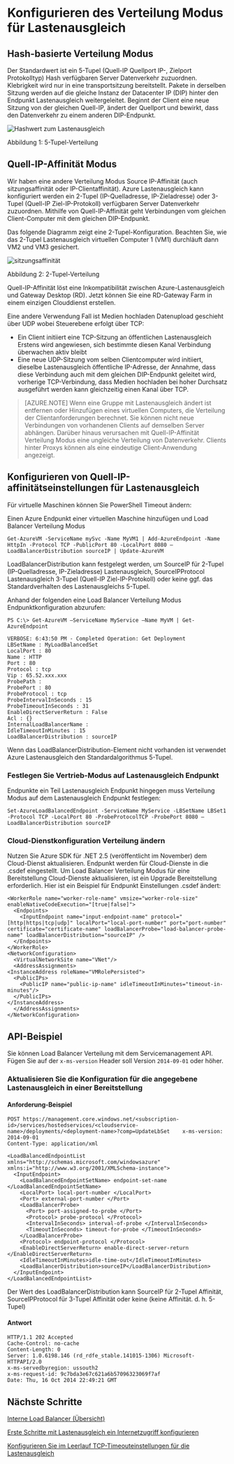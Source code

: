 <properties
   pageTitle="Lastenausgleich Verteilung Modus konfigurieren | Microsoft Azure"
   description="Konfigurieren von Azure Load Balancer Verteilung Modus Source IP-Affinität unterstützen"
   services="load-balancer"
   documentationCenter="na"
   authors="sdwheeler"
   manager="carmonm"
   editor="tysonn" />
<tags
   ms.service="load-balancer"
   ms.devlang="na"
   ms.topic="article"
   ms.tgt_pltfrm="na"
   ms.workload="infrastructure-services"
   ms.date="10/24/2016"
   ms.author="sewhee" />


# <a name="configure-the-distribution-mode-for-load-balancer"></a>Konfigurieren des Verteilung Modus für Lastenausgleich

## <a name="hash-based-distribution-mode"></a>Hash-basierte Verteilung Modus

Der Standardwert ist ein 5-Tupel (Quell-IP Quellport IP-, Zielport Protokolltyp) Hash verfügbaren Server Datenverkehr zuzuordnen. Klebrigkeit wird nur in eine transportsitzung bereitstellt. Pakete in derselben Sitzung werden auf die gleiche Instanz der Datacenter IP (DIP) hinter den Endpunkt Lastenausgleich weitergeleitet. Beginnt der Client eine neue Sitzung von der gleichen Quell-IP, ändert der Quellport und bewirkt, dass den Datenverkehr zu einem anderen DIP-Endpunkt.

![Hashwert zum Lastenausgleich](./media/load-balancer-distribution-mode/load-balancer-distribution.png)

Abbildung 1: 5-Tupel-Verteilung

## <a name="source-ip-affinity-mode"></a>Quell-IP-Affinität Modus

Wir haben eine andere Verteilung Modus Source IP-Affinität (auch sitzungsaffinität oder IP-Clientaffinität). Azure Lastenausgleich kann konfiguriert werden ein 2-Tupel (IP-Quelladresse, IP-Zieladresse) oder 3-Tupel (Quell-IP Ziel-IP-Protokoll) verfügbaren Server Datenverkehr zuzuordnen. Mithilfe von Quell-IP-Affinität geht Verbindungen vom gleichen Client-Computer mit dem gleichen DIP-Endpunkt.

Das folgende Diagramm zeigt eine 2-Tupel-Konfiguration. Beachten Sie, wie das 2-Tupel Lastenausgleich virtuellen Computer 1 (VM1) durchläuft dann VM2 und VM3 gesichert.

![sitzungsaffinität](./media/load-balancer-distribution-mode/load-balancer-session-affinity.png)

Abbildung 2: 2-Tupel-Verteilung

Quell-IP-Affinität löst eine Inkompatibilität zwischen Azure-Lastenausgleich und Gateway Desktop (RD). Jetzt können Sie eine RD-Gateway Farm in einem einzigen Clouddienst erstellen.

Eine andere Verwendung Fall ist Medien hochladen Datenupload geschieht über UDP wobei Steuerebene erfolgt über TCP:

- Ein Client initiiert eine TCP-Sitzung an öffentlichen Lastenausgleich Erstens wird angewiesen, sich bestimmte diesen Kanal Verbindung überwachen aktiv bleibt
- Eine neue UDP-Sitzung vom selben Clientcomputer wird initiiert, dieselbe Lastenausgleich öffentliche IP-Adresse, der Annahme, dass diese Verbindung auch mit dem gleichen DIP-Endpunkt geleitet wird, vorherige TCP-Verbindung, dass Medien hochladen bei hoher Durchsatz ausgeführt werden kann gleichzeitig einen Kanal über TCP.

>[AZURE.NOTE] Wenn eine Gruppe mit Lastenausgleich ändert ist entfernen oder Hinzufügen eines virtuellen Computers, die Verteilung der Clientanforderungen berechnet. Sie können nicht neue Verbindungen von vorhandenen Clients auf demselben Server abhängen. Darüber hinaus verursachen mit Quell-IP-Affinität Verteilung Modus eine ungleiche Verteilung von Datenverkehr. Clients hinter Proxys können als eine eindeutige Client-Anwendung angezeigt.

## <a name="configuring-source-ip-affinity-settings-for-load-balancer"></a>Konfigurieren von Quell-IP-affinitätseinstellungen für Lastenausgleich

Für virtuelle Maschinen können Sie PowerShell Timeout ändern:

Einen Azure Endpunkt einer virtuellen Maschine hinzufügen und Load Balancer Verteilung Modus

    Get-AzureVM -ServiceName mySvc -Name MyVM1 | Add-AzureEndpoint -Name HttpIn -Protocol TCP -PublicPort 80 -LocalPort 8080 –LoadBalancerDistribution sourceIP | Update-AzureVM

LoadBalancerDistribution kann festgelegt werden, um SourceIP für 2-Tupel (IP-Quelladresse, IP-Zieladresse) Lastenausgleich, SourceIPProtocol Lastenausgleich 3-Tupel (Quell-IP Ziel-IP-Protokoll) oder keine ggf. das Standardverhalten des Lastenausgleichs 5-Tupel.

Anhand der folgenden eine Load Balancer Verteilung Modus Endpunktkonfiguration abzurufen:

    PS C:\> Get-AzureVM –ServiceName MyService –Name MyVM | Get-AzureEndpoint

    VERBOSE: 6:43:50 PM - Completed Operation: Get Deployment
    LBSetName : MyLoadBalancedSet
    LocalPort : 80
    Name : HTTP
    Port : 80
    Protocol : tcp
    Vip : 65.52.xxx.xxx
    ProbePath :
    ProbePort : 80
    ProbeProtocol : tcp
    ProbeIntervalInSeconds : 15
    ProbeTimeoutInSeconds : 31
    EnableDirectServerReturn : False
    Acl : {}
    InternalLoadBalancerName :
    IdleTimeoutInMinutes : 15
    LoadBalancerDistribution : sourceIP

Wenn das LoadBalancerDistribution-Element nicht vorhanden ist verwendet Azure Lastenausgleich den Standardalgorithmus 5-Tupel.

### <a name="set-the-distribution-mode-on-a-load-balanced-endpoint-set"></a>Festlegen Sie Vertrieb-Modus auf Lastenausgleich Endpunkt

Endpunkte ein Teil Lastenausgleich Endpunkt hingegen muss Verteilung Modus auf dem Lastenausgleich Endpunkt festlegen:

    Set-AzureLoadBalancedEndpoint -ServiceName MyService -LBSetName LBSet1 -Protocol TCP -LocalPort 80 -ProbeProtocolTCP -ProbePort 8080 –LoadBalancerDistribution sourceIP

### <a name="cloud-service-configuration-to-change-distribution-mode"></a>Cloud-Dienstkonfiguration Verteilung ändern

Nutzen Sie Azure SDK für .NET 2.5 (veröffentlicht im November) dem Cloud-Dienst aktualisieren. Endpunkt werden für Cloud-Dienste in die .csdef eingestellt. Um Load Balancer Verteilung Modus für eine Bereitstellung Cloud-Dienste aktualisieren, ist ein Upgrade Bereitstellung erforderlich.
Hier ist ein Beispiel für Endpunkt Einstellungen .csdef ändert:

    <WorkerRole name="worker-role-name" vmsize="worker-role-size" enableNativeCodeExecution="[true|false]">
      <Endpoints>
        <InputEndpoint name="input-endpoint-name" protocol="[http|https|tcp|udp]" localPort="local-port-number" port="port-number" certificate="certificate-name" loadBalancerProbe="load-balancer-probe-name" loadBalancerDistribution="sourceIP" />
      </Endpoints>
    </WorkerRole>
    <NetworkConfiguration>
      <VirtualNetworkSite name="VNet"/>
      <AddressAssignments>
    <InstanceAddress roleName="VMRolePersisted">
      <PublicIPs>
        <PublicIP name="public-ip-name" idleTimeoutInMinutes="timeout-in-minutes"/>
      </PublicIPs>
    </InstanceAddress>
      </AddressAssignments>
    </NetworkConfiguration>

## <a name="api-example"></a>API-Beispiel

Sie können Load Balancer Verteilung mit dem Servicemanagement API. Fügen Sie auf der `x-ms-version` Header soll Version `2014-09-01` oder höher.

### <a name="update-the-configuration-of-the-specified-load-balanced-set-in-a-deployment"></a>Aktualisieren Sie die Konfiguration für die angegebene Lastenausgleich in einer Bereitstellung

#### <a name="request-example"></a>Anforderung-Beispiel

    POST https://management.core.windows.net/<subscription-id>/services/hostedservices/<cloudservice-name>/deployments/<deployment-name>?comp=UpdateLbSet    x-ms-version: 2014-09-01
    Content-Type: application/xml

    <LoadBalancedEndpointList xmlns="http://schemas.microsoft.com/windowsazure" xmlns:i="http://www.w3.org/2001/XMLSchema-instance">
      <InputEndpoint>
        <LoadBalancedEndpointSetName> endpoint-set-name </LoadBalancedEndpointSetName>
        <LocalPort> local-port-number </LocalPort>
        <Port> external-port-number </Port>
        <LoadBalancerProbe>
          <Port> port-assigned-to-probe </Port>
          <Protocol> probe-protocol </Protocol>
          <IntervalInSeconds> interval-of-probe </IntervalInSeconds>
          <TimeoutInSeconds> timeout-for-probe </TimeoutInSeconds>
        </LoadBalancerProbe>
        <Protocol> endpoint-protocol </Protocol>
        <EnableDirectServerReturn> enable-direct-server-return </EnableDirectServerReturn>
        <IdleTimeoutInMinutes>idle-time-out</IdleTimeoutInMinutes>
        <LoadBalancerDistribution>sourceIP</LoadBalancerDistribution>
      </InputEndpoint>
    </LoadBalancedEndpointList>

Der Wert des LoadBalancerDistribution kann SourceIP für 2-Tupel Affinität, SourceIPProtocol für 3-Tupel Affinität oder keine (keine Affinität. d. h. 5-Tupel)

#### <a name="response"></a>Antwort

    HTTP/1.1 202 Accepted
    Cache-Control: no-cache
    Content-Length: 0
    Server: 1.0.6198.146 (rd_rdfe_stable.141015-1306) Microsoft-HTTPAPI/2.0
    x-ms-servedbyregion: ussouth2
    x-ms-request-id: 9c7bda3e67c621a6b57096323069f7af
    Date: Thu, 16 Oct 2014 22:49:21 GMT

## <a name="next-steps"></a>Nächste Schritte

[Interne Load Balancer (Übersicht)](load-balancer-internal-overview.md)

[Erste Schritte mit Lastenausgleich ein Internetzugriff konfigurieren](load-balancer-get-started-internet-arm-ps.md)

[Konfigurieren Sie im Leerlauf TCP-Timeouteinstellungen für die Lastenausgleich](load-balancer-tcp-idle-timeout.md)
